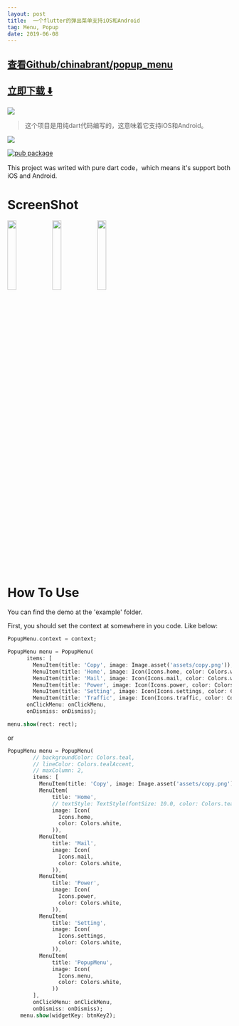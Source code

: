```yaml
---
layout: post
title:  一个flutter的弹出菜单支持iOS和Android
tag: Menu, Popup
date: 2019-06-08
---
```


 

## [查看Github/chinabrant/popup_menu](http://github.com/chinabrant/popup_menu)
## [立即下载 ️⬇️ ](https://codeload.github.com/chinabrant/popup_menu/zip/master) 


 
![](https://flutterawesome.com/content/images/2019/06/popup_menux.jpg)
 
>
> 这个项目是用纯dart代码编写的，这意味着它支持iOS和Android。
>

 
<img src="https://raw.githubusercontent.com/chinabrant/popup_menu/master/popupmenu.png" />

[![pub package](https://img.shields.io/badge/pub-v1.0.1-blue.svg)](https://pub.dev/packages/popup_menu)

This project was writed with pure dart code，which means it's support both iOS and Android.

# ScreenShot
<img src="https://github.com/chinabrant/popup_menu/blob/master/01.png" width="20%"/><img src="https://github.com/chinabrant/popup_menu/blob/master/02.png" width="20%"/><img src="https://github.com/chinabrant/popup_menu/blob/master/03.png" width="20%"/>

# How To Use


You can find the demo at the 'example' folder.

First, you should set the context at somewhere in you code. Like below:
```dart
PopupMenu.context = context;
```
```dart
PopupMenu menu = PopupMenu(
      items: [
        MenuItem(title: 'Copy', image: Image.asset('assets/copy.png')), 
        MenuItem(title: 'Home', image: Icon(Icons.home, color: Colors.white,)), 
        MenuItem(title: 'Mail', image: Icon(Icons.mail, color: Colors.white,)), 
        MenuItem(title: 'Power', image: Icon(Icons.power, color: Colors.white,)),
        MenuItem(title: 'Setting', image: Icon(Icons.settings, color: Colors.white,)), 
        MenuItem(title: 'Traffic', image: Icon(Icons.traffic, color: Colors.white,))], 
      onClickMenu: onClickMenu, 
      onDismiss: onDismiss);

menu.show(rect: rect);
```

or

```dart
PopupMenu menu = PopupMenu(
        // backgroundColor: Colors.teal,
        // lineColor: Colors.tealAccent,
        // maxColumn: 2,
        items: [
          MenuItem(title: 'Copy', image: Image.asset('assets/copy.png')),
          MenuItem(
              title: 'Home',
              // textStyle: TextStyle(fontSize: 10.0, color: Colors.tealAccent),
              image: Icon(
                Icons.home,
                color: Colors.white,
              )),
          MenuItem(
              title: 'Mail',
              image: Icon(
                Icons.mail,
                color: Colors.white,
              )),
          MenuItem(
              title: 'Power',
              image: Icon(
                Icons.power,
                color: Colors.white,
              )),
          MenuItem(
              title: 'Setting',
              image: Icon(
                Icons.settings,
                color: Colors.white,
              )),
          MenuItem(
              title: 'PopupMenu',
              image: Icon(
                Icons.menu,
                color: Colors.white,
              ))
        ],
        onClickMenu: onClickMenu,
        onDismiss: onDismiss);
    menu.show(widgetKey: btnKey2);
```

